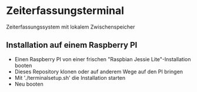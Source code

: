 # Zeiterfassungsterminal
Zeiterfassungssystem mit lokalem Zwischenspeicher


## Installation auf einem Raspberry PI
- Einen Raspberry PI von einer frischen "Raspbian Jessie Lite"-Installation booten
- Dieses Repository klonen oder auf anderem Wege auf den PI bringen
- Mit './terminalsetup.sh' die Installation starten
- Neu booten
